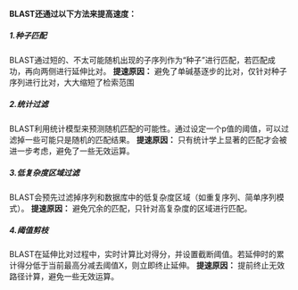 #### BLAST还通过以下方法来提高速度：
##### 1.种子匹配
BLAST通过短的、不太可能随机出现的子序列作为“种子”进行匹配，若匹配成功，再向两侧进行延伸比对。
**提速原因：** 避免了单碱基逐步的比对，仅针对种子序列进行比对，大大缩短了检索范围
##### 2.统计过滤
BLAST利用统计模型来预测随机匹配的可能性。通过设定一个p值的阈值，可以过滤掉一些可能只是随机的匹配结果。
**提速原因：** 只有统计学上显著的匹配才会被进一步考虑，避免了一些无效运算。
##### 3.低复杂度区域过滤
BLAST会预先过滤掉序列和数据库中的低复杂度区域（如重复序列、简单序列模式）。
**提速原因：** 避免冗余的匹配，只针对高复杂度的区域进行匹配。
##### 4.阈值剪枝
BLAST在延伸比对过程中，实时计算比对得分，并设置截断阈值。若延伸时的累计得分低于当前最高分减去阈值X，则立即终止延伸。
**提速原因：** 提前终止无效路径计算，避免一些无效运算。